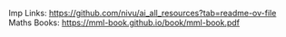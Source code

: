 Imp Links:
https://github.com/nivu/ai_all_resources?tab=readme-ov-file
Maths Books:
https://mml-book.github.io/book/mml-book.pdf

